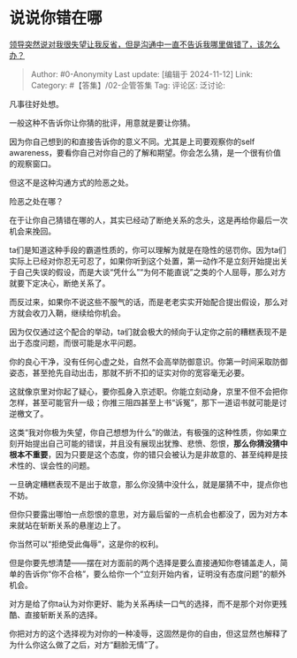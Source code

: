# 说说你错在哪
[领导突然说对我很失望让我反省，但是沟通中一直不告诉我哪里做错了，该怎么办？](https://www.zhihu.com/question/665986806/answer/28889902220)

> Author: #0-Anonymity
> Last update: [编辑于 2024-11-12]
> Link:
> Category: #【答集】/02-企管答集 
> Tag: 
> 评论区:
> 泛讨论:

凡事往好处想。

一般这种不告诉你让你猜的批评，用意就是要让你猜。

因为你自己想到的和直接告诉你的意义不同。尤其是上司要观察你的self awareness，要看你自己对你自己的了解和期望。你会怎么猜，是一个很有价值的观察窗口。

但这不是这种沟通方式的险恶之处。

险恶之处在哪？

在于让你自己猜错在哪的人，其实已经动了断绝关系的念头，这是再给你最后一次机会来挽回。

ta们是知道这种手段的霸道性质的，你可以理解为就是在隐性的惩罚你。因为ta们实际上已经对你忍无可忍了，如果你听到这个处置，第一动作不是立刻开始提出关于自己失误的假设，而是大谈“凭什么”“为何不能直说”之类的个人屈辱，那么对方就要下定决心，断绝关系了。

而反过来，如果你不说这些不服气的话，而是老老实实开始配合提出假设，那么对方就会收刀入鞘，继续给你机会。

因为仅仅通过这个配合的举动，ta们就会极大的倾向于认定你之前的糟糕表现不是出于态度问题，而很可能是水平问题。

你的良心干净，没有任何心虚之处，自然不会高举防御意识。你第一时间采取防御姿态，甚至抢先自动出击，那就不折不扣的证实对你的宽容毫无必要。

这就像京里对你起了疑心，要你孤身入京述职。你能立刻动身，京里不但不会把你怎样，甚至可能官升一级；你推三阻四甚至上书“诉冤”，那下一道诏书就可能是讨逆檄文了。

这类“我对你极为失望，你自己想想为什么”的做法，有极强的这种性质，你如果立刻开始提出自己可能的错误，并且没有展现出犹豫、悲愤、怨恨，**那么你猜没猜中根本不重要**，因为只要是这个态度，你的错只会被认为是非故意的、甚至纯粹是技术性的、误会性的问题。

一旦确定糟糕表现不是出于故意，那么你没猜中没什么，就是屡猜不中，提点你也不妨。

但你只要露出哪怕一点怨恨的意思，对方最后留的一点机会也都没了，因为对方本来就站在斩断关系的悬崖边上了。

你当然可以“拒绝受此侮辱”，这是你的权利。

但是你要先想清楚——摆在对方面前的两个选择是要么直接通知你卷铺盖走人，简单的告诉你“你不合格”，要么给你一个“立刻开始内省，证明没有态度问题”的额外机会。

对方是给了你ta认为对你更好、能为关系再续一口气的选择，而不是那个对你更残酷、直接斩断关系的选择。

你把对方的这个选择视为对你的一种凌辱，这固然是你的自由，但这显然也解释了为什么你这么做了之后，对方“翻脸无情”了。
